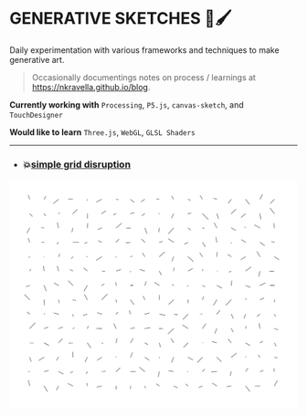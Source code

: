 # GENERATIVE SKETCHES 🎨🖌

Daily experimentation with various frameworks and techniques to make generative art.

> Occasionally documentings notes on process / learnings at https://nkravella.github.io/blog.

**Currently working with** `Processing`, `P5.js`, `canvas-sketch`, and `TouchDesigner` <br />

**Would like to learn** `Three.js`, `WebGL`, `GLSL Shaders`

------------------------------------------------------------------------------------------

* ### 💥[simple grid disruption](./processing/Grid_Out/Grid_Out.pde) 

<img src="./processing/Grid_Basic/grid_basic.svg">

